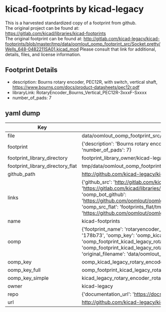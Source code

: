 # kicad-footprints by kicad-legacy  
This is a harvested standardized copy of a footprint from github.  
The original project can be found at:  
https://gitlab.com/kicad/libraries/kicad-footprints  
The original footprint can be found at:
http://gitlab.com/kicad-legacy/kicad-footprints/blob/master/tmp/data/oomlout_oomp_footprint_src/Socket.pretty/Wells_648-0482211SA01.kicad_mod
Please consult that link for additional, details, files, and license information.  
## Footprint Details
* description: Bourns rotary encoder, PEC12R, with switch, vertical shaft, https://www.bourns.com/docs/product-datasheets/pec12r.pdf  
* libraryLink: RotaryEncoder_Bourns_Vertical_PEC12R-3xxxF-Sxxxx  
* number_of_pads: 7  
## yaml dump  
| Key | Value |  
| --- | --- |  
| file | data/oomlout_oomp_footprint_src/kicad-footprints/Rotary_Encoder.pretty/RotaryEncoder_Bourns_Vertical_PEC12R-3xxxF-Sxxxx.kicad_mod |  
| footprint | {'description': 'Bourns rotary encoder, PEC12R, with switch, vertical shaft, https://www.bourns.com/docs/product-datasheets/pec12r.pdf', 'libraryLink': 'RotaryEncoder_Bourns_Vertical_PEC12R-3xxxF-Sxxxx', 'number_of_pads': 7} |  
| footprint_library_directory | footprint_library_owner/kicad-legacy_kicad-footprints |  
| footprint_library_directory_flat | tmp/data/oomlout_oomp_footprint_src/footprints_flat/kicad_legacy_rotary_encoder_rotaryencoder_bourns_vertical_pec12r_3xxxf_sxxxx/working |  
| github_path | http://github.com/kicad-legacy/kicad-footprints/blob/master/tmp/data/oomlout_oomp_footprint_src/Rotary_Encoder.pretty/RotaryEncoder_Bourns_Vertical_PEC12R-3xxxF-Sxxxx.kicad_mod |  
| links | {'github_src': 'http://gitlab.com/kicad-legacy/kicad-footprints/blob/master/tmp/data/oomlout_oomp_footprint_src/Socket.pretty/Wells_648-0482211SA01.kicad_mod', 'github_src_repo': 'https://gitlab.com/kicad/libraries/kicad-footprints', 'oomp_bot': 'tmp/data/oomlout_oomp_footprint_src/footprints/kicad_legacy_rotary_encoder_rotaryencoder_bourns_vertical_pec12r_3xxxf_sxxxx/working', 'oomp_bot_github': 'https://github.com/oomlout/oomlout_oomp_footprint_bot/tree/main/tmp/data/oomlout_oomp_footprint_src/footprints/kicad_legacy_rotary_encoder_rotaryencoder_bourns_vertical_pec12r_3xxxf_sxxxx/working', 'oomp_src_flat': 'footprints_flat/tmp/data/oomlout_oomp_footprint_src/footprints_flat/kicad_legacy_rotary_encoder_rotaryencoder_bourns_vertical_pec12r_3xxxf_sxxxx/working', 'oomp_src_flat_github': 'https://github.com/oomlout/oomlout_oomp_footprint_src/tree/main/tmp/data/oomlout_oomp_footprint_src/footprints_flat/kicad_legacy_rotary_encoder_rotaryencoder_bourns_vertical_pec12r_3xxxf_sxxxx/working'} |  
| name | kicad-footprints |  
| oomp | {'footprint_name': 'rotaryencoder_bourns_vertical_pec12r_3xxxf_sxxxx', 'library_name': 'rotary_encoder', 'md5': '178b73c252f8c6b335c4904882a15daa', 'md5_10': '178b73c252', 'md5_5': '178b7', 'md5_6': '178b73', 'oomp_key': 'oomp_kicad_legacy_rotary_encoder_rotaryencoder_bourns_vertical_pec12r_3xxxf_sxxxx', 'oomp_key_extra': 'oomp_footprint_kicad_legacy_rotary_encoder_rotaryencoder_bourns_vertical_pec12r_3xxxf_sxxxx', 'oomp_key_full': 'oomp_footprint_kicad_legacy_rotary_encoder_rotaryencoder_bourns_vertical_pec12r_3xxxf_sxxxx_178b73', 'oomp_key_simple': 'kicad_legacy_rotary_encoder_rotaryencoder_bourns_vertical_pec12r_3xxxf_sxxxx', 'original_filename': 'data/oomlout_oomp_footprint_src/kicad-footprints/Rotary_Encoder.pretty/RotaryEncoder_Bourns_Vertical_PEC12R-3xxxF-Sxxxx.kicad_mod', 'owner_name': 'kicad_legacy'} |  
| oomp_key | oomp_kicad_legacy_rotary_encoder_rotaryencoder_bourns_vertical_pec12r_3xxxf_sxxxx |  
| oomp_key_full | oomp_footprint_kicad_legacy_rotary_encoder_rotaryencoder_bourns_vertical_pec12r_3xxxf_sxxxx |  
| oomp_key_simple | kicad_legacy_rotary_encoder_rotaryencoder_bourns_vertical_pec12r_3xxxf_sxxxx |  
| owner | kicad-legacy |  
| repo | {'documentation_url': 'https://docs.github.com/rest/repos/repos#get-a-repository', 'message': 'Not Found'} |  
| url | http://github.com/kicad-legacy/kicad-footprints |  

